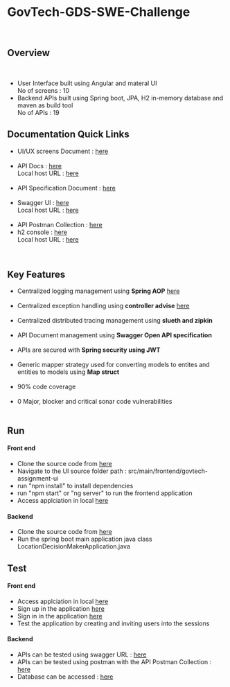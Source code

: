 # GovTech-GDS-SWE-Challenge
<br/>

<h2>Overview</h2>
<br/>
    <ul>
      <li>
          User Interface built using Angular and materal UI
          <br/>
          No of screens : 10
      </li>
      <li>
          Backend APIs built using Spring boot, JPA, H2 in-memory database and maven as build tool
          <br/>
          No of APIs : 19 
      </li>
    </ul>
  <h2>Documentation Quick Links</h2>
      <ul>
         <li>
          UI/UX screens Document : <a href="https://github.com/kasireddy515/GovTech-GDS-SWE-Challenge/blob/main/documents/UI-UX-Screens.pptx" target="_blank">here</a>
        </li>
         <br/>
        <li>
          API Docs : <a href="https://github.com/kasireddy515/GovTech-GDS-SWE-Challenge/blob/main/documents/api-docs.json" target="_blank">here</a>
          <br/>
          Local host URL : <a href="http://localhost:8080/api-docs" target="_blank">here</a>
        </li>
         <br/>
         <li>
          API Specification Document : <a href="https://github.com/kasireddy515/GovTech-GDS-SWE-Challenge/blob/main/documents/APIs%20Specification.docx" target="_blank">here</a>
         </li>
         <br/>
         <li>
           Swagger UI : <a href="https://github.com/kasireddy515/GovTech-GDS-SWE-Challenge/blob/main/documents/Swagger%20UI.pdf" target="_blank">here</a>
           <br/>
           Local host URL : <a href="http://localhost:8080/swagger-ui/index.html#/" target="_blank">here</a>
         </li>
         <br/>
         <li>
          API Postman Collection : <a href="https://github.com/kasireddy515/GovTech-GDS-SWE-Challenge/blob/main/documents/API%20Postman%20Collection.postman_collection" target="_blank">here</a>
        </li>
          <li>
          h2 console : <a href="https://github.com/kasireddy515/GovTech-GDS-SWE-Challenge/blob/main/documents/h2-console.png" target="_blank">here</a>
          <br/>
          Local host URL : <a href="http://localhost:8080/h2-console" target="_blank">here</a>
        </li>
      </ul>
  <br/>
   <h2>Key Features</h2>
       <ul>
           <li>
               Centralized logging management using <b>Spring AOP</b> <a href="https://github.com/kasireddy515/GovTech-GDS-SWE-Challenge/blob/main/src/main/java/com/govtech/assignment/config/LoggingAspect.java" target="_blank">here</a>
           </li>
           <br/>
           <li>
               Centralized exception handling using <b> controller advise</b> <a href="https://github.com/kasireddy515/GovTech-GDS-SWE-Challenge/blob/main/src/main/java/com/govtech/assignment/exception/ExceptionTranslator.java" target="_blank">here</a>
           </li>
           <br/>
           <li>
               Centralized distributed tracing management using <b>slueth and zipkin</b>
           </li>
           <br/>
           <li>
               API Document management using <b>Swagger Open API specification</b>
           </li>
           <br/>
           <li>
               APIs are secured with <b>Spring security using JWT</b>
           </li>
           <br/>
            <li>
               Generic mapper strategy used for converting models to entites and entities to models using <b>Map struct</b>
           </li>
           <br/>
            <li>
               90% code coverage
           </li>
           <br/>
           <li>
               0 Major, blocker and critical sonar code vulnerabilities
           </li>
           <br/>
       </ul>
   <h2>Run</h2>
       <h4>
           Front end
       </h4>
       <ul>
           <li>
               Clone the source code from <a href="https://github.com/kasireddy515/GovTech-GDS-SWE-Challenge.git" target="_blank">here</a>
           </li>
           <li>
               Navigate to the UI source folder path : src/main/frontend/govtech-assignment-ui
           </li>
           <li>
               run "npm install" to install dependencies
           </li>
            <li>
               run "npm start" or "ng server" to run the frontend application
           </li>
           <li>
               Access applciation in local <a href="http://localhost:4200/" target="_blank">here</a>
           </li>
       </ul>
       <h4>
           Backend
       </h4>
       <ul>
           <li>
               Clone the source code from <a href="https://github.com/kasireddy515/GovTech-GDS-SWE-Challenge.git" target="_blank">here</a>
           </li>
           <li>
               Run the spring boot main application java class LocationDecisionMakerApplication.java
           </li>
       </ul>
   <h2>Test</h2>
       <h4>
           Front end
       </h4>
       <ul>
           <li>
               Access applciation in local <a href="http://localhost:4200/" target="_blank">here</a>
           </li>
           <li>
               Sign up in the application <a href="http://localhost:4200/sign-up" target="_blank">here</a>
           </li>
           <li>
               Sign in in the application <a href="http://localhost:4200/sign-in" target="_blank">here</a>
           </li>
            <li>
               Test the application by creating and inviting users into the sessions
           </li>
       </ul>
       <h4>Backend</h4>
      <ul>
         <li>
           APIs can be tested using swagger URL : <a href="http://localhost:8080/swagger-ui/index.html#/" target="_blank">here</a>
         </li>
         <li>
          APIs can be tested using postman with the API Postman Collection : <a href="https://github.com/kasireddy515/GovTech-GDS-SWE-Challenge/blob/main/documents/API%20Postman%20Collection.postman_collection" target="_blank">here</a>
        </li>
          <li>
          Database can be accessed : <a href="http://localhost:8080/h2-console" target="_blank">here</a>
        </li>
      </ul>
  <br/>
